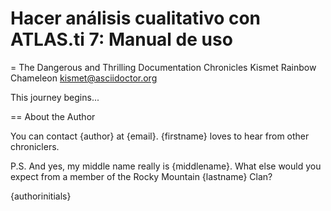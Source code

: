 # Hacer análisis cualitativo con ATLAS.ti 7: Manual de uso

= The Dangerous and Thrilling Documentation Chronicles
Kismet Rainbow Chameleon <kismet@asciidoctor.org>

This journey begins...

== About the Author

You can contact {author} at {email}.
{firstname} loves to hear from other chroniclers.

P.S. And yes, my middle name really is {middlename}.
What else would you expect from a member of the Rocky Mountain {lastname} Clan?

{authorinitials}
